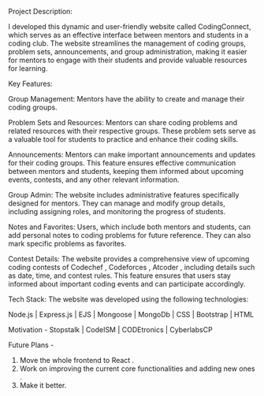 Project Description:

I developed this dynamic and user-friendly website called CodingConnect, which serves as an effective interface between mentors and students in a coding club. The website streamlines the management of coding groups, problem sets, announcements, and group administration, making it easier for mentors to engage with their students and provide valuable resources for learning.

Key Features:

Group Management: Mentors have the ability to create and manage their coding groups.

Problem Sets and Resources: Mentors can share coding problems and related resources with their respective groups. These problem sets serve as a valuable tool for students to practice and enhance their coding skills.

Announcements: Mentors can make important announcements and updates for their coding groups. This feature ensures effective communication between mentors and students, keeping them informed about upcoming events, contests, and any other relevant information.

Group Admin: The website includes administrative features specifically designed for mentors. They can manage and modify group details, including assigning roles, and monitoring the progress of students.

Notes and Favorites: Users, which include both mentors and students, can add personal notes to coding problems for future reference. They can also mark specific problems as favorites.

Contest Details: The website provides a comprehensive view of upcoming coding contests of Codechef , Codeforces , Atcoder , including details such as date, time, and contest rules. This feature ensures that users stay informed about important coding events and can participate accordingly.

Tech Stack:
The website was developed using the following technologies:

Node.js | Express.js | EJS | Mongoose | MongoDb | CSS | Bootstrap | HTML

Motivation - Stopstalk | CodeISM | CODEtronics | CyberlabsCP

Future Plans - 
1) Move the whole frontend to React .
2) Work on improving the current core functionalities and adding new ones .
3) Make it better.
